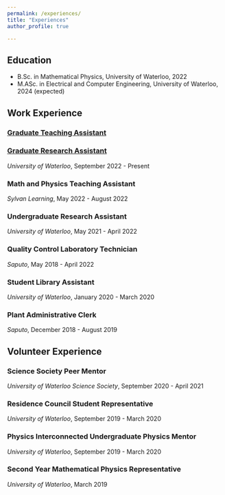 ```yaml
---
permalink: /experiences/
title: "Experiences"
author_profile: true

---
```


## Education
- B.Sc. in Mathematical Physics, University of Waterloo, 2022
- M.ASc. in Electrical and Computer Engineering, University of Waterloo, 2024 (expected)

## Work Experience

### [Graduate Teaching Assistant](/teaching/)

### [Graduate Research Assistant](/graduate/)
*University of Waterloo*, September 2022 - Present

### Math and Physics Teaching Assistant
*Sylvan Learning*, May 2022 - August 2022

### Undergraduate Research Assistant
*University of Waterloo*, May 2021 - April 2022

### Quality Control Laboratory Technician
*Saputo*, May 2018 - April 2022

### Student Library Assistant
*University of Waterloo*, January 2020 - March 2020

### Plant Administrative Clerk
*Saputo*, December 2018 - August 2019

## Volunteer Experience

### Science Society Peer Mentor
*University of Waterloo Science Society*, September 2020 - April 2021

### Residence Council Student Representative
*University of Waterloo*, September 2019 - March 2020

### Physics Interconnected Undergraduate Physics Mentor
*University of Waterloo*, September 2019 - March 2020

### Second Year Mathematical Physics Representative
*University of Waterloo*, March 2019
